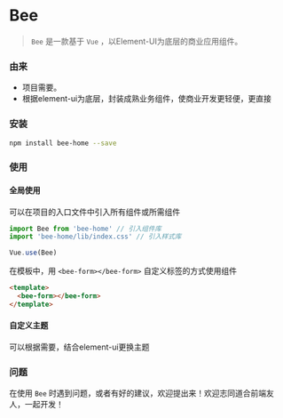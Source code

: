 # Bee

> `Bee` 是一款基于 `Vue` ，以Element-UI为底层的商业应用组件。

### 由来

- 项目需要。
- 根据element-ui为底层，封装成熟业务组件，使商业开发更轻便，更直接


### 安装

```bash
npm install bee-home --save
```

### 使用

#### 全局使用

可以在项目的入口文件中引入所有组件或所需组件

```js
import Bee from 'bee-home' // 引入组件库
import 'bee-home/lib/index.css' // 引入样式库

Vue.use(Bee)
```

在模板中，用 `<bee-form></bee-form>` 自定义标签的方式使用组件

```html
<template>
  <bee-form></bee-form>
</template>
```

#### 自定义主题

可以根据需要，结合element-ui更换主题


### 问题

在使用 `Bee` 时遇到问题，或者有好的建议，欢迎提出来！欢迎志同道合前端友人，一起开发！
